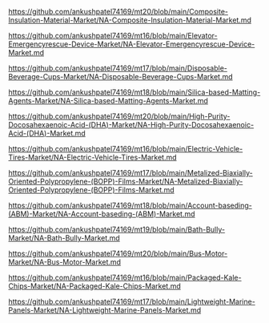 <p><a href="https://github.com/ankushpatel74169/mt20/blob/main/Composite-Insulation-Material-Market/NA-Composite-Insulation-Material-Market.md">https://github.com/ankushpatel74169/mt20/blob/main/Composite-Insulation-Material-Market/NA-Composite-Insulation-Material-Market.md</a></p><p><a href="https://github.com/ankushpatel74169/mt16/blob/main/Elevator-Emergencyrescue-Device-Market/NA-Elevator-Emergencyrescue-Device-Market.md">https://github.com/ankushpatel74169/mt16/blob/main/Elevator-Emergencyrescue-Device-Market/NA-Elevator-Emergencyrescue-Device-Market.md</a></p><p><a href="https://github.com/ankushpatel74169/mt17/blob/main/Disposable-Beverage-Cups-Market/NA-Disposable-Beverage-Cups-Market.md">https://github.com/ankushpatel74169/mt17/blob/main/Disposable-Beverage-Cups-Market/NA-Disposable-Beverage-Cups-Market.md</a></p><p><a href="https://github.com/ankushpatel74169/mt18/blob/main/Silica-based-Matting-Agents-Market/NA-Silica-based-Matting-Agents-Market.md">https://github.com/ankushpatel74169/mt18/blob/main/Silica-based-Matting-Agents-Market/NA-Silica-based-Matting-Agents-Market.md</a></p><p><a href="https://github.com/ankushpatel74169/mt20/blob/main/High-Purity-Docosahexaenoic-Acid-(DHA)-Market/NA-High-Purity-Docosahexaenoic-Acid-(DHA)-Market.md">https://github.com/ankushpatel74169/mt20/blob/main/High-Purity-Docosahexaenoic-Acid-(DHA)-Market/NA-High-Purity-Docosahexaenoic-Acid-(DHA)-Market.md</a></p><p><a href="https://github.com/ankushpatel74169/mt16/blob/main/Electric-Vehicle-Tires-Market/NA-Electric-Vehicle-Tires-Market.md">https://github.com/ankushpatel74169/mt16/blob/main/Electric-Vehicle-Tires-Market/NA-Electric-Vehicle-Tires-Market.md</a></p><p><a href="https://github.com/ankushpatel74169/mt17/blob/main/Metalized-Biaxially-Oriented-Polypropylene-(BOPP)-Films-Market/NA-Metalized-Biaxially-Oriented-Polypropylene-(BOPP)-Films-Market.md">https://github.com/ankushpatel74169/mt17/blob/main/Metalized-Biaxially-Oriented-Polypropylene-(BOPP)-Films-Market/NA-Metalized-Biaxially-Oriented-Polypropylene-(BOPP)-Films-Market.md</a></p><p><a href="https://github.com/ankushpatel74169/mt18/blob/main/Account-baseding-(ABM)-Market/NA-Account-baseding-(ABM)-Market.md">https://github.com/ankushpatel74169/mt18/blob/main/Account-baseding-(ABM)-Market/NA-Account-baseding-(ABM)-Market.md</a></p><p><a href="https://github.com/ankushpatel74169/mt19/blob/main/Bath-Bully-Market/NA-Bath-Bully-Market.md">https://github.com/ankushpatel74169/mt19/blob/main/Bath-Bully-Market/NA-Bath-Bully-Market.md</a></p><p><a href="https://github.com/ankushpatel74169/mt20/blob/main/Bus-Motor-Market/NA-Bus-Motor-Market.md">https://github.com/ankushpatel74169/mt20/blob/main/Bus-Motor-Market/NA-Bus-Motor-Market.md</a></p><p><a href="https://github.com/ankushpatel74169/mt16/blob/main/Packaged-Kale-Chips-Market/NA-Packaged-Kale-Chips-Market.md">https://github.com/ankushpatel74169/mt16/blob/main/Packaged-Kale-Chips-Market/NA-Packaged-Kale-Chips-Market.md</a></p><p><a href="https://github.com/ankushpatel74169/mt17/blob/main/Lightweight-Marine-Panels-Market/NA-Lightweight-Marine-Panels-Market.md">https://github.com/ankushpatel74169/mt17/blob/main/Lightweight-Marine-Panels-Market/NA-Lightweight-Marine-Panels-Market.md</a></p>
